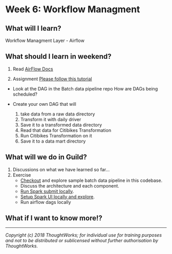# Week 6: Workflow Managment

## What will I learn?
Workflow Managment Layer - Airflow

## What should I learn in weekend?
1. Read
    [AirFlow Docs](https://airflow.apache.org)

2. Assignment
    [Please follow this tutorial](https://medium.com/@mozesr/basic-airflow-73361b62814f)

* Look at the DAG in the Batch data pipeline repo
    How are DAGs being scheduled?

* Create your own DAG that will 
    1. take data from a raw data directory 
    2. Transform it with daily driver
    3. Save it to a transformed data directory
    4. Read that data for Citibikes Transformation
    5. Run Citibikes Transformation on it
    6. Save it to a data mart directory

## What will we do in Guild?
1. Discussions on what we have learned so far...
2. Exercise
    * [Checkout](https://github.com/ThoughtWorksInc/batch-data-pipeline) and explore sample batch data pipeline in this codebase.
    * Discuss the architecture and each component.
    * [Run Spark submit locally](./running_spark_submit_locally.md).
    * [Setup Spark UI locally and explore](./running_spark_ui_locally.md).
    * Run airflow dags locally


## What if I want to know more!?
---

*Copyright (c) 2018 ThoughtWorks; for individual use for training purposes and not to be distributed or sublicensed without further authorisation by ThoughtWorks.*
